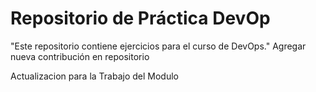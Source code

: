 # Repositorio de Práctica DevOp

"Este repositorio contiene ejercicios para el curso de DevOps."
Agregar nueva contribución en repositorio

Actualizacion para la Trabajo del Modulo
